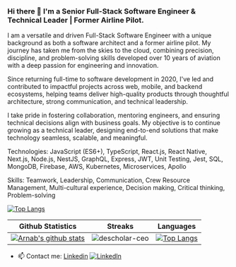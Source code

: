 ### Hi there 👋 I'm a Senior Full-Stack Software Engineer & Technical Leader  |  Former Airline Pilot.

I am a versatile and driven Full-Stack Software Engineer with a unique background as both a software architect and a former airline pilot. My journey has taken me from the skies to the cloud, combining precision, discipline, and problem-solving skills  developed over 10 years of aviation with a deep passion for engineering and innovation.

Since returning full-time to software development in 2020, I've led and contributed to impactful projects across web, mobile, and backend ecosystems, helping teams deliver high-quality products through thoughtful architecture, strong 
communication, and technical leadership.

I take pride in fostering collaboration, mentoring engineers, and ensuring technical decisions align with business goals. My 
objective is to continue growing as a technical leader, designing end-to-end solutions that make technology seamless, 
scalable, and meaningful.

Technologies: 
JavaScript (ES6+), TypeScript, React.js, React Native, Next.js, Node.js, NestJS, GraphQL, Express, JWT, Unit Testing, Jest, SQL, MongoDB, Firebase, AWS, Kubernetes, Microservices, Apollo

Skills:
Teamwork, Leadership, Communication, Crew Resource Management, Multi-cultural experience, Decision making, Critical thinking, Problem-solving

[![Top Langs](https://github-readme-stats.vercel.app/api/top-langs/?username=sebauru87&layout=compact)](https://github.com/anuraghazra/github-readme-stats)

|Github Statistics|Streaks|Languages|
|-|-|-|
|[![Arnab's github stats](https://github-readme-stats.vercel.app/api?username=sebauru87&show_icons=true&theme=dark&hide_title=true)](https://github.com/sebauru87)|![descholar-ceo](https://github-readme-streak-stats.herokuapp.com/?user=sebauru87&theme=dark)|[![Top Langs](https://github-readme-stats.vercel.app/api/top-langs/?username=sebauru87&show_icons=true&theme=dark&layout=compact&hide_title=true)](https://github.com/sebauru87)

- 📫 Contact me: [Linkedin](https://www.linkedin.com/in/sebastian-ferreira-bonifacino) [![LinkedIn](https://avatars.githubusercontent.com/u/357098?s=26&v=4)](https://www.linkedin.com/in/sebastian-ferreira-bonifacino/)

<!--
**sebauru87/sebauru87** is a ✨ _special_ ✨ repository because its `README.md` (this file) appears on your GitHub profile.

Here are some ideas to get you started:

- 🔭 I’m currently working on ...
- 🌱 I’m currently learning ...
- 👯 I’m looking to collaborate on ...
- 🤔 I’m looking for help with ...
- 💬 Ask me about ...
- 📫 How to reach me: ...
- 😄 Pronouns: ...
- ⚡ Fun fact: ...
-->
